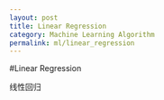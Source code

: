 ```yaml
---
layout: post
title: Linear Regression
category: Machine Learning Algorithm
permalink: ml/linear_regression
---
```


#Linear Regression

线性回归

